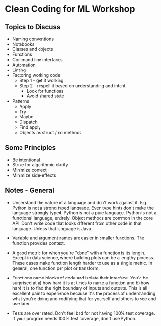 # Clean Coding for ML Workshop

## Topics to Discuss

- Naming conventions
- Notebooks
- Classes and objects
- Functions
- Command line interfaces
- Automation
- Linting
- Factoring working code
  - Step 1 - get it working
  - Step 2 - respell it based on understanding and intent
    - Look for functions
    - Avoid shared state
- Patterns
  - Apply
  - Try
  - Maybe
  - Dispatch
  - Find apply
  - Objects as struct / no methods

## Some Principles

- Be intentional
- Strive for algorithmic clarity
- Minimize context
- Minimize side-effects

## Notes - General

- Understand the nature of a language and don't work against
  it. E.g. Python is not a strong typed language. Even type hints
  don't make the language strongly typed. Python is not a pure
  language. Python is not a functional language, entirely. Object
  methods are common in the core API. Don't write code that looks
  different from other code in that language. Unless that language is
  Java.

- Variable and argument names are easier in smaller functions. The
  function provides context.

- A good metric for when you're "done" with a function is its
  length. Except in data science, where building plots can be a
  lengthy process. These cases make function length harder to use as a
  single metric. In general, one function per plot or transform.

- Functions name blocks of code and isolate their interface. You'd be
  surprised at a) how hard it is at times to name a function and b)
  how hard it is to find the right boundary of inputs and
  outputs. This is all excellent pain to experience because it's the
  process of understanding what you're doing and codifying that for
  yourself and others to see and use later.

- Tests are over rated. Don't feel bad for not having 100% test
  coverage. If your program needs 100% test coverage, don't use
  Python.
